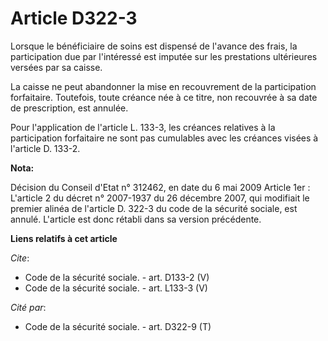 # Article D322-3

Lorsque le bénéficiaire de soins est dispensé de l'avance des frais, la participation due par l'intéressé est imputée sur les
prestations ultérieures versées par sa caisse. 

La caisse ne peut abandonner la mise en recouvrement de la participation forfaitaire. Toutefois, toute créance née à ce
titre, non recouvrée à sa date de prescription, est annulée. 

Pour l'application de l'article L. 133-3, les créances relatives à la participation forfaitaire ne sont pas cumulables avec
les créances visées à l'article D. 133-2.

**Nota:**

Décision du Conseil d'Etat n° 312462, en date du 6 mai 2009 Article 1er : L'article 2 du décret n° 2007-1937 du 26 décembre
2007, qui modifiait le premier alinéa de l'article D. 322-3 du code de la sécurité sociale, est annulé. L'article est donc
rétabli dans sa version précédente.

**Liens relatifs à cet article**

_Cite_:

  - Code de la sécurité sociale. - art. D133-2 (V)
  - Code de la sécurité sociale. - art. L133-3 (V)

_Cité par_:

  - Code de la sécurité sociale. - art. D322-9 (T)
